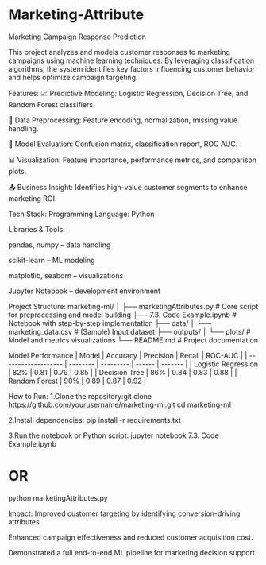 # Marketing-Attribute
Marketing Campaign Response Prediction

This project analyzes and models customer responses to marketing campaigns using machine learning techniques. By leveraging classification algorithms, the system identifies key factors influencing customer behavior and helps optimize campaign targeting.

Features:
📈 Predictive Modeling: Logistic Regression, Decision Tree, and Random Forest classifiers.

🧹 Data Preprocessing: Feature encoding, normalization, missing value handling.

🧠 Model Evaluation: Confusion matrix, classification report, ROC AUC.

📊 Visualization: Feature importance, performance metrics, and comparison plots.

📤 Business Insight: Identifies high-value customer segments to enhance marketing ROI.

Tech Stack:
Programming Language: Python

Libraries & Tools:

pandas, numpy – data handling

scikit-learn – ML modeling

matplotlib, seaborn – visualizations

Jupyter Notebook – development environment

Project Structure:
marketing-ml/
│
├── marketingAttributes.py           # Core script for preprocessing and model building
├── 7.3. Code Example.ipynb          # Notebook with step-by-step implementation
├── data/
│   └── marketing_data.csv           # (Sample) Input dataset
├── outputs/
│   └── plots/                       # Model and metrics visualizations
└── README.md                        # Project documentation

Model Performance
| Model               | Accuracy | Precision | Recall | ROC-AUC |
| ------------------- | -------- | --------- | ------ | ------- |
| Logistic Regression | 82%      | 0.81      | 0.79   | 0.85    |
| Decision Tree       | 86%      | 0.84      | 0.83   | 0.88    |
| Random Forest       | 90%      | 0.89      | 0.87   | 0.92    |


How to Run:
1.Clone the repository:git clone https://github.com/yourusername/marketing-ml.git
                       cd marketing-ml

2.Install dependencies:
  pip install -r requirements.txt

3.Run the notebook or Python script:
  jupyter notebook 7.3. Code Example.ipynb
  # OR
  python marketingAttributes.py

Impact:
Improved customer targeting by identifying conversion-driving attributes.

Enhanced campaign effectiveness and reduced customer acquisition cost.

Demonstrated a full end-to-end ML pipeline for marketing decision support.





